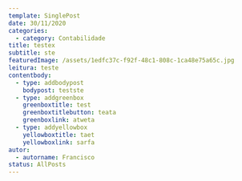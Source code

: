 ```yaml
---
template: SinglePost
date: 30/11/2020
categories:
  - category: Contabilidade
title: testex
subtitle: ste
featuredImage: /assets/1edfc37c-f92f-48c1-808c-1ca48e75a65c.jpg
leitura: teste
contentbody:
  - type: addbodypost
    bodypost: testste
  - type: addgreenbox
    greenboxtitle: test
    greenboxtitlebutton: teata
    greenboxlink: atweta
  - type: addyellowbox
    yellowboxtitle: taet
    yellowboxlink: sarfa
autor:
  - autorname: Francisco
status: AllPosts
---
```

